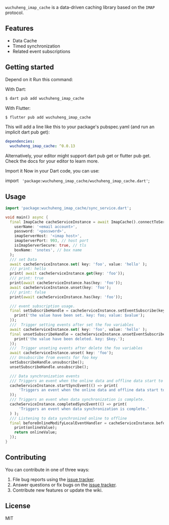 `wuchuheng_imap_cache` is a data-driven caching library based on the `IMAP` protocol.

## Features

* Data Cache
* Timed synchronization
* Related event subscriptions

## Getting started

Depend on it
Run this command:

With Dart:

``` bash 
$ dart pub add wuchuheng_imap_cache
```
With Flutter:

``` bash 
$ flutter pub add wuchuheng_imap_cache
```

This will add a line like this to your package's pubspec.yaml (and run an implicit dart pub get):

``` yaml 
dependencies:
  wuchuheng_imap_cache: ^0.0.13
```

Alternatively, your editor might support dart pub get or flutter pub get. Check the docs for your editor to learn more.

Import it
Now in your Dart code, you can use:

import ` 'package:wuchuheng_imap_cache/wuchuheng_imap_cache.dart'`;

## Usage

```dart
import 'package:wuchuheng_imap_cache/sync_service.dart';

void main() async {
  final ImapCache cacheServiceInstance = await ImapCache().connectToServer(
    userName: '<email account>',
    password: '<password>',
    imapServerHost: '<imap host>',
    imapServerPort: 993, // host port 
    isImapServerSecure: true, // tls
    boxName: 'snotes', // box name
  );
  /// set Data
  await cacheServiceInstance.set( key: 'foo', value: 'hello' );
  /// print: hello
  print( await cacheServiceInstance.get(key: 'foo'));
  /// print: true
  print(await cacheServiceInstance.has(key: 'foo'));
  await cacheServiceInstance.unset(key: 'foo');
  /// print: false
  print(await cacheServiceInstance.has(key: 'foo'));

  /// event subscription usage.
  final setSubscribeHandle = cacheServiceInstance.setEventSubscribe(key: 'foo', callback: (value) {
    print('the value have been set. key: foo; value: $value');
  });
  ///  Trigger setting events after set the foo variables
  await cacheServiceInstance.set( key: 'foo', value: 'hello' );
  final unsetSubscribeHandle = cacheServiceInstance.unsetEventSubscribe(key: 'foo', callback: ({required key}) {
    print('the value have been deleted. key: $key.');
  });
  ///  Trigger unseting events after delete the foo variables
  await cacheServiceInstance.unset( key: 'foo');
  /// Unsubscribe from events for foo key
  setSubscribeHandle.unsubscribe();
  unsetSubscribeHandle.unsubscribe();

  /// Data synchronization events
  /// Triggers an event when the online data and offline data start to synchronize.
  cacheServiceInstance.startSyncEvent(() => print(
      'Triggers an event when the online data and offline data start to synchronize.'
  ));
  /// Triggers an event when data synchronization is complete.
  cacheServiceInstance.completedSyncEvent(() => print(
      'Triggers an event when data synchronization is complete.'
  ) );
  /// Listening to data synchronized online to offline
  final beforeOnlineModifyLocalEventHandler = cacheServiceInstance.beforeOnlineModifyLocalEvent(key: 'tmptmp', callback: ({required String onlineValue}) async{
    print(onlineValue);
    return onlineValue;
  });
}
```

## Contributing

You can contribute in one of three ways:

1. File bug reports using the [issue tracker](https://github.com/wuchuheng/wuchuheng_imap_cache_dart/issues).
2. Answer questions or fix bugs on the [issue tracker](https://github.com/wuchuheng/wuchuheng_imap_cache_dart/issues).
3. Contribute new features or update the wiki.

## License

MIT
